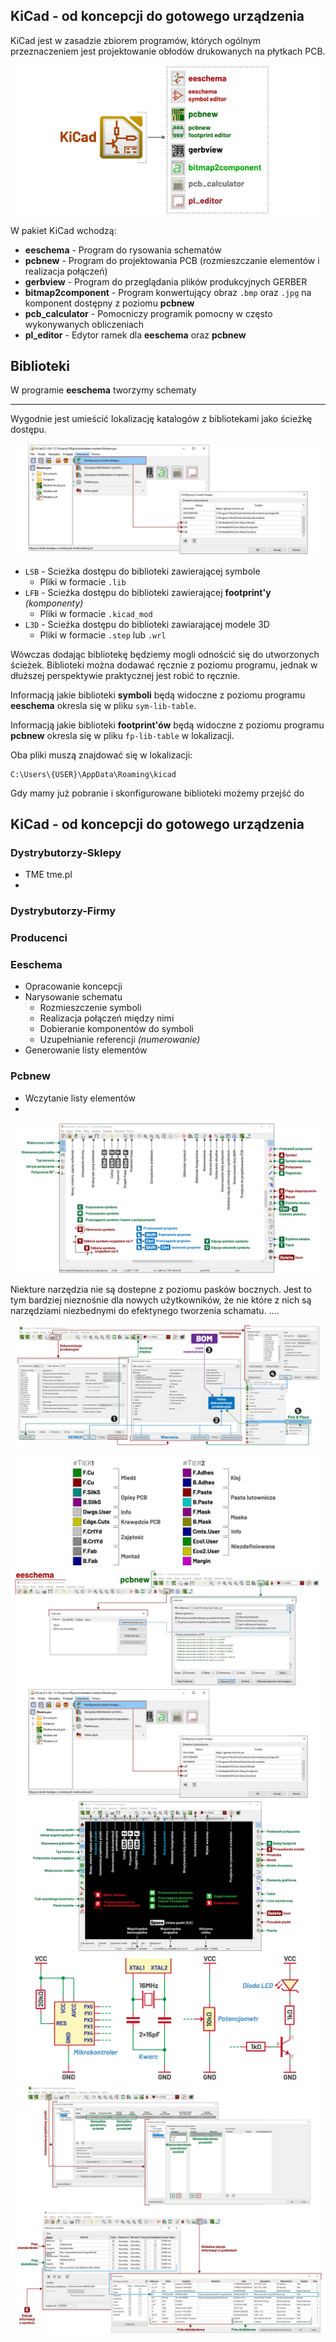 




## KiCad - od koncepcji do gotowego urządzenia


KiCad jest w zasadzie zbiorem programów, których ogólnym przeznaczeniem jest projektowanie obłodów drukowanych na płytkach PCB.

![KiCad](/image/kicad.png)

W pakiet KiCad wchodzą:

- **eeschema** - Program do rysowania schematów
- **pcbnew** - Program do projektowania PCB (rozmieszczanie elementów i realizacja połączeń)
- **gerbview** - Program do przeglądania plików produkcyjnych GERBER
- **bitmap2component** - Program konwertujący obraz `.bmp` oraz `.jpg` na komponent dostępny z poziomu **pcbnew**
- **pcb_calculator** - Pomocniczy programik pomocny w często wykonywanych obliczeniach
- **pl_editor** - Edytor ramek dla **eeschema** oraz **pcbnew**

## Biblioteki

W programie **eeschema** tworzymy schematy 




---

Wygodnie jest umieścić lokalizację katalogów z bibliotekami jako ścieżkę dostępu. 

![Path](/image/path.png)

- `LSB` - Scieżka dostępu do biblioteki zawierającej symbole
  - Pliki w formacie `.lib`
- `LFB` - Scieżka dostępu do biblioteki zawierającej **footprint'y** _(komponenty)_
  - Pliki w formacie `.kicad_mod` 
- `L3D` - Scieżka dostępu do biblioteki zawiarającej modele 3D
  - Pliki w formacie `.step` lub `.wrl`

Wówczas dodając bibliotekę będziemy mogli odnościć się do utworzonych ścieżek. Biblioteki można dodawać ręcznie z poziomu programu, jednak w dłuższej perspektywie praktycznej jest robić to ręcznie.

Informacją jakie biblioteki **symboli** będą widoczne z poziomu programu **eeschema** okresla się w pliku `sym-lib-table`.

Informacją jakie biblioteki **footprint'ów** będą widoczne z poziomu programu **pcbnew** okresla się w pliku `fp-lib-table` w lokalizacji.

Oba pliki muszą znajdować się w lokalizacji:

    C:\Users\{USER}\AppData\Roaming\kicad


Gdy mamy już pobranie i skonfigurowane biblioteki możemy przejść do 





## KiCad - od koncepcji do gotowego urządzenia



### Dystrybutorzy-Sklepy
  - TME tme.pl
  - 


### Dystrybutorzy-Firmy


### Producenci



### Eeschema

- Opracowanie koncepcji
- Narysowanie schematu
  - Rozmieszczenie symboli
  - Realizacja połączeń między nimi
  - Dobieranie komponentów do symboli
  - Uzupełnianie referencji _(numerowanie)_
- Generowanie listy elementów

### Pcbnew

- Wczytanie listy elementów
- 


![Eeschema](/image/eeschema.png)

Niekture narzędzia nie są dostepne z poziomu pasków bocznych. Jest to tym bardziej nieznośnie dla nowych użytkowników, że nie które z nich są narzędziami niezbednymi do efektynego tworzenia schamatu. ....

![gerber](/image/gerber.png)

![layers](/image/layers.png)
![netlist](/image/netlist.png)
![path](/image/path.png)
![pcbnew](/image/pcbnew.png)
![schema](/image/schema.png)
![settings](/image/settings.png)
![symbol](/image/symbol.png)